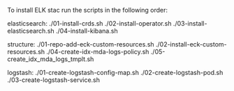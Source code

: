 To install ELK stac run the scripts in the following order:

elasticsearch:
    ./01-install-crds.sh
    ./02-install-operator.sh
    ./03-install-elasticsearch.sh
    ./04-install-kibana.sh

structure:
    ./01-repo-add-eck-custom-resources.sh
    ./02-install-eck-custom-resources.sh
    ./04-create-idx-mda-logs-policy.sh
    ./05-create_idx_mda_logs_tmplt.sh

logstash:
    ./01-create-logstash-config-map.sh
    ./02-create-logstash-pod.sh
    ./03-create-logstash-service.sh